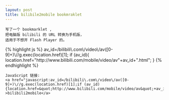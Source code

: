 ```yaml
---
layout: post
title: bilibile2mobile bookmraklet
---
```


    写了一个 bookmarklet ,
    把电脑版 bilibili 的 URL 转换为手机版，
    适用于不想开 Flash Player 的。

<p>
{% highlight js %}
    av_id=/bilibili\.com\/video\/av([0-9]+)\//g.exec(location.href)[1];
    if (av_id){
        location.href="http://www.bilibili.com/mobile/video/av"+av_id+".html";
    }
{% endhighlight %}  
</p>

    JavaScript 链接:
    <a href="javascript:av_id=/bilibili\.com\/video\/av([0-9]+)\//g.exec(location.href)[1];if (av_id){location.href=&quot;http://www.bilibili.com/mobile/video/av&quot;+av_id+&quot;.html&quot;}" >bilibili2mobile</a>
